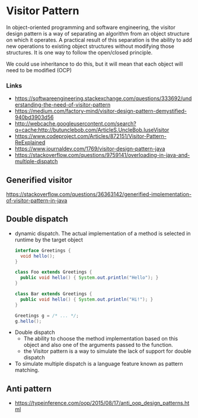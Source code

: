# Visitor Pattern

In object-oriented programming and software engineering, the visitor design pattern is a way of separating an algorithm from an object structure on which it operates. A practical result of this separation is the ability to add new operations to existing object structures without modifying those structures. It is one way to follow the open/closed principle.

We could use inheritance to do this, but it will mean that each object will need to be modified (OCP)

### Links

- https://softwareengineering.stackexchange.com/questions/333692/understanding-the-need-of-visitor-pattern
- https://medium.com/factory-mind/visitor-design-pattern-demystified-940bd3903d56
- http://webcache.googleusercontent.com/search?q=cache:http://butunclebob.com/ArticleS.UncleBob.IuseVisitor
- https://www.codeproject.com/Articles/872151/Visitor-Pattern-ReExplained
- https://www.journaldev.com/1769/visitor-design-pattern-java
- https://stackoverflow.com/questions/9759141/overloading-in-java-and-multiple-dispatch

## Generified visitor

https://stackoverflow.com/questions/36363142/generified-implementation-of-visitor-pattern-in-java

## Double dispatch

- dynamic dispatch. The actual implementation of a method is selected in runtime by the target object
    ```java
    interface Greetings {
      void hello();
    }

    class Foo extends Greetings {
      public void hello() { System.out.println("Hello"); }
    }

    class Bar extends Greetings {
      public void hello() { System.out.println("Hi!"); }
    }

    Greetings g = /* ... */;
    g.hello();
    ```
- Double dispatch
  -  The ability to choose the method implementation based on this object and also one of the arguments passed to the function.
  - the Visitor pattern is a way to simulate the lack of support for double dispatch
- To simulate multiple dispatch is a language feature known as pattern matching.

## Anti pattern

- https://typeinference.com/oop/2015/08/17/anti_oop_design_patterns.html
